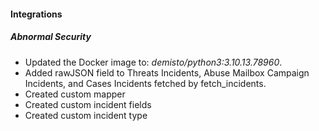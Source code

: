 #### Integrations

##### Abnormal Security

-   Updated the Docker image to: _demisto/python3:3.10.13.78960_.
-   Added rawJSON field to Threats Incidents, Abuse Mailbox Campaign Incidents, and Cases Incidents fetched by fetch_incidents.
-   Created custom mapper
-   Created custom incident fields
-   Created custom incident type
